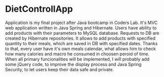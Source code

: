 # DietControllApp
Application is my final project after Java bootcamp in Coders Lab.
It's MVC web application written in Java Spring and Hibernate.
Users have ability to add products with their parameters to MySQL database.
Requests to DB are created by Hibernate repositories. It allows to add products with specified quantity to their meals, 
which are saved in DB with specified dates. Thanks to that, every user have it's own meals calendar, 
what allows him to check how many calories and macro he consumed in choosen peroid of time.
When all primary funcionalities will be implemented, I will probably add some jQuery code, to improve the display process and
Java Spring Security, to let users keep their data safe and private.
